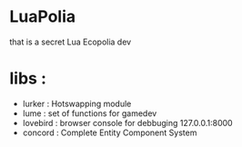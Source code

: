 # LuaPolia
that is a secret Lua Ecopolia dev


# libs : <br>
- lurker : Hotswapping module
- lume : set of functions for gamedev
- lovebird : browser console for debbuging 127.0.0.1:8000
- concord : Complete Entity Component System